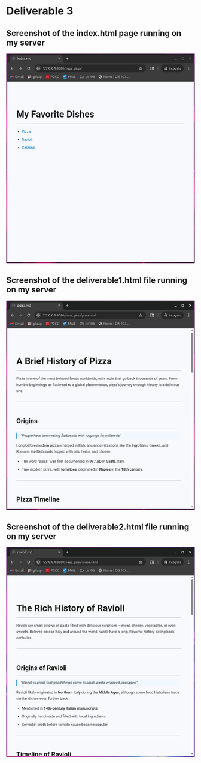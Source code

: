 # Deliverable 3

## Screenshot of the index.html page running on my server
![sc1](screenshot1.png)

## Screenshot of the deliverable1.html file running on my server
![sc2](screenshot2.png)

## Screenshot of the deliverable2.html file running on my server
![sc3](screenshot3.png)

